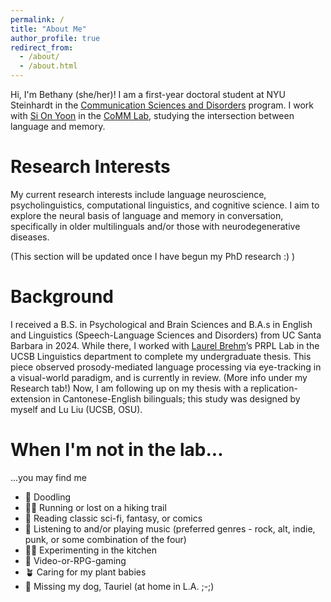 ```yaml
---
permalink: /
title: "About Me"
author_profile: true
redirect_from: 
  - /about/
  - /about.html
---
```


Hi, I'm Bethany (she/her)! I am a first-year doctoral student at NYU Steinhardt in the [Communication Sciences and Disorders](https://steinhardt.nyu.edu/departments/communicative-sciences-and-disorders) program. I work with [Si On Yoon](https://steinhardt.nyu.edu/people/si-yoon) in the [CoMM Lab](https://wp.nyu.edu/commlab/), studying the intersection between language and memory.



Research Interests
======
My current research interests include language neuroscience, psycholinguistics, computational linguistics, and cognitive science. I aim to explore the neural basis of language and memory in conversation, specifically in older multilinguals and/or those with neurodegenerative diseases. 

(This section will be updated once I have begun my PhD research :) )



Background
======
I received a B.S. in Psychological and Brain Sciences and B.A.s in English and Linguistics (Speech-Language Sciences and Disorders) from UC Santa Barbara in 2024. While there, I worked with [Laurel Brehm](https://linguistics.ucsb.edu/people/laurel-brehm)’s PRPL Lab in the UCSB Linguistics department to complete my undergraduate thesis. This piece observed prosody-mediated language processing via eye-tracking in a visual-world paradigm, and is currently in review. (More info under my Research tab!) Now, I am following up on my thesis with a replication-extension in Cantonese-English bilinguals; this study was designed by myself and Lu Liu (UCSB, OSU). 


When I'm not in the lab...
======
...you may find me
* 🎨 Doodling
* 🧗‍♀️ Running or lost on a hiking trail
* 📖 Reading classic sci-fi, fantasy, or comics 
* 🎵 Listening to and/or playing music (preferred genres - rock, alt, indie, punk, or some combination of the four)
* 🧑‍🍳 Experimenting in the kitchen
* 👾 Video-or-RPG-gaming
* 🪴 Caring for my plant babies
* 🐶 Missing my dog, Tauriel (at home in L.A. ;-;)

